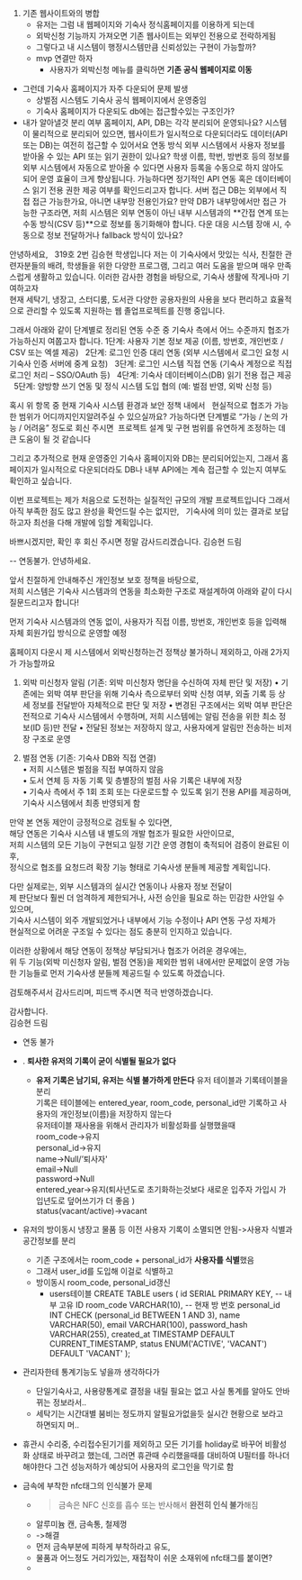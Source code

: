 1. 기존 웹사이트와의 병합
	- 유저는 그럼 내 웹페이지와 기숙사 정식홈페이지를 이용하게 되는데
	- 외박신청 기능까지 가져오면 기존 웹사이트는 외부인 전용으로 전락하게됨
	- 그렇다고 내 시스템이 행정시스템만큼 신뢰성있는 구현이 가능할까?
	- mvp 연결만 하자
		- 사용자가 외박신청 메뉴를 클릭하면 **기존 공식 웹페이지로 이동**
- 그런데 기숙사 홈페이지가 자주 다운되어 문제 발생
	- 상벌점 시스템도 기숙사 공식 웹페이지에서 운영중임
	- 기숙사 홈페이지가 다운되도 db에는 접근할수있는 구조인가?
- 내가 알아낼것
	분리 여부
		홈페이지, API, DB는 각각 분리되어 운영되나요? 시스템이 물리적으로 분리되어 있으면, 웹사이트가 일시적으로 다운되더라도 데이터(API 또는 DB)는 여전히 접근할 수 있어서요
	연동 방식
		외부 시스템에서 사용자 정보를 받아올 수 있는 API 또는 읽기 권한이 있나요? 학생 이름, 학번, 방번호 등의 정보를 외부 시스템에서 자동으로 받아올 수 있다면 사용자 등록을 수동으로 하지 않아도 되어 운영 효율이 크게 향상됩니다. 가능하다면 정기적인 API 연동 혹은 데이터베이스 읽기 전용 권한 제공 여부를 확인드리고자 합니다.
	서버 접근
		DB는 외부에서 직접 접근 가능한가요, 아니면 내부망 전용인가요?
		만약 DB가 내부망에서만 접근 가능한 구조라면, 저희 시스템은 외부 연동이 아닌 내부 시스템과의 **간접 연계 또는 수동 방식(CSV 등)**으로 정보를 동기화해야 합니다.
	다운 대응
		시스템 장애 시, 수동으로 정보 전달하거나 fallback 방식이 있나요?

안녕하세요,  
319호 2번 김승현 학생입니다
저는 이 기숙사에서 맛있는 식사, 친절한 관련자분들의 배려, 학생들을 위한 다양한 프로그램, 그리고 여러 도움을 받으며 매우 만족스럽게 생활하고 있습니다. 이러한 감사한 경험을 바탕으로, 기숙사 생활에 작게나마 기여하고자  
현재 세탁기, 냉장고, 스터디룸, 도서관 다양한 공용자원의 사용을 보다 편리하고 효율적으로 관리할 수 있도록 지원하는 웹 졸업프로젝트를 진행 중입니다.

그래서 아래와 같이 단계별로 정리된 연동 수준 중 기숙사 측에서 어느 수준까지 협조가 가능하신지 여쭙고자 합니다.
1단계: 사용자 기본 정보 제공 (이름, 방번호, 개인번호 / CSV 또는 엑셀 제공)  
2단계: 로그인 인증 대리 연동 (외부 시스템에서 로그인 요청 시 기숙사 인증 서버에 중계 요청)  
3단계: 로그인 시스템 직접 연동 (기숙사 계정으로 직접 로그인 처리 – SSO/OAuth 등)  
4단계: 기숙사 데이터베이스(DB) 읽기 전용 접근 제공  
5단계: 양방향 쓰기 연동 및 정식 시스템 도입 협의 (예: 벌점 반영, 외박 신청 등)

혹시 위 항목 중 현재 기숙사 시스템 환경과 보안 정책 내에서  
현실적으로 협조가 가능한 범위가 어디까지인지알려주실 수 있으실까요?
가능하다면 단계별로 “가능 / 논의 가능 / 어려움” 정도로 회신 주시면  프로젝트 설계 및 구현 범위를 유연하게 조정하는 데 큰 도움이 될 것 같습니다

그리고 추가적으로 현재 운영중인 기숙사 홈페이지와 DB는 분리되어있는지, 그래서 홈페이지가 일시적으로 다운되더라도 DB나 내부 API에는 계속 접근할 수 있는지 여부도 확인하고 싶습니다. 

이번 프로젝트는 제가 처음으로 도전하는 실질적인 규모의 개발 프로젝트입니다 그래서 아직 부족한 점도 많고 완성을 확언드릴 수는 없지만,  
기숙사에 의미 있는 결과로 보답하고자 최선을 다해 개발에 임할 계획입니다.

바쁘시겠지만, 확인 후 회신 주시면 정말 감사드리겠습니다.
김승현 드림

-- 연동불가.
안녕하세요.

앞서 친절하게 안내해주신 개인정보 보호 정책을 바탕으로,  
저희 시스템은 기숙사 시스템과의 연동을 최소화한 구조로 재설계하여 아래와 같이 다시 질문드리고자 합니다!

 먼저 기숙사 시스템과의 연동 없이, 사용자가 직접 이름, 방번호, 개인번호 등을 입력해 자체 회원가입 방식으로 운영할 예정

홈페이지 다운시 제 시스템에서 외박신청하는건 정책상 불가하니 제외하고, 아래 2가지가 가능할까요

1.  외박 미신청자 알림 (기존: 외박 미신청자 명단을 수신하여 자체 판단 및 저장)
• 기존에는 외박 여부 판단을 위해 기숙사 측으로부터 외박 신청 여부, 외출 기록 등 상세 정보를 전달받아 자체적으로 판단 및 저장
• 변경된 구조에서는 외박 여부 판단은 전적으로 기숙사 시스템에서 수행하며,
   저희 시스템에는 알림 전송을 위한 최소 정보(ID 등)만 전달
• 전달된 정보는 저장하지 않고, 사용자에게 알림만 전송하는 비저장 구조로 운영

2. 벌점 연동 (기존: 기숙사 DB와 직접 연결)  
• 저희 시스템은 벌점을 직접 부여하지 않음  
• 도서 연체 등 자동 기록 및 층별장의 벌점 사유 기록은 내부에 저장  
•  기숙사 측에서 주 1회 조회 또는 다운로드할 수 있도록 읽기 전용 API를 제공하며, 기숙사 시스템에서 최종 반영되게 함

만약 본 연동 제안이 긍정적으로 검토될 수 있다면,  
해당 연동은 기숙사 시스템 내 별도의 개발 협조가 필요한 사안이므로,  
저희 시스템의 모든 기능이 구현되고 일정 기간 운영 경험이 축적되어 검증이 완료된 이후,  
정식으로 협조를 요청드려 확장 기능 형태로 기숙사생 분들께 제공할 계획입니다.

다만 실제로는, 외부 시스템과의 실시간 연동이나 사용자 정보 전달이  
제 판단보다 훨씬 더 엄격하게 제한되거나, 사전 승인을 필요로 하는 민감한 사안일 수 있으며,  
기숙사 시스템이 외주 개발되었거나 내부에서 기능 수정이나 API 연동 구성 자체가  
현실적으로 어려운 구조일 수 있다는 점도 충분히 인지하고 있습니다.

이러한 상황에서 해당 연동이 정책상 부담되거나 협조가 어려운 경우에는,  
위 두 기능(외박 미신청자 알림, 벌점 연동)을 제외한 범위 내에서만
문제없이 운영 가능한 기능들로 먼저 기숙사생 분들께 제공드릴 수 있도록 하겠습니다.

검토해주셔서 감사드리며, 피드백 주시면 적극 반영하겠습니다.

감사합니다.  
김승현 드림

- 연동 불가


- . **퇴사한 유저의 기록이 굳이 식별될 필요가 없다**
	-  **유저 기록은 남기되, 유저는 식별 불가하게 만든다**
		유저 테이블과 기록테이블을 분리  
		기록은 테이블에는 entered_year, room_code, personal_id만 기록하고 사용자의 개인정보(이름)을 저장하지 않는다  
		유저테이블 재사용을 위해서 관리자가 비활성화를 실행했을때  
		room_code→유지  
		personal_id→유지  
		name→Null/’퇴사자'  
		email→Null  
		password→Null  
		entered_year→유지(퇴사년도로 초기화하는것보다 새로운 입주자 가입시 가입년도로 덮어쓰기가 더 좋음 )  
		status(vacant/active)→vacant
- 유저의 방이동시 냉장고 물품 등 이전 사용자 기록이 소멸되면 안됨->사용자 식별과 공간정보를 분리
	- 기존 구조에서는 room_code + personal_id가 **사용자를 식별**했음
	- 그래서 user_id를 도입해 이걸로 식별하고
	- 방이동시 room_code, personal_id갱신
		- users테이블
			CREATE TABLE users (
			  id SERIAL PRIMARY KEY,                      -- 내부 고유 ID
			  room_code VARCHAR(10),                     -- 현재 방 번호
			  personal_id INT CHECK (personal_id BETWEEN 1 AND 3),
			  name VARCHAR(50),
			  email VARCHAR(100),
			  password_hash VARCHAR(255),
			  created_at TIMESTAMP DEFAULT CURRENT_TIMESTAMP,
			  status ENUM('ACTIVE', 'VACANT') DEFAULT 'VACANT'
			);
- 관리자한테 통계기능도 넣을까 생각하다가
	- 단일기숙사고, 사용량통계로 결정을 내릴 필요는 없고 사실 통계를 알아도 안바뀌는 정보라서..
	- 세탁기는 시간대별 붐비는 정도까지 알필요가없을듯 실시간 현황으로 보라고 하면되지 머..
- 휴관시 수리중, 수리접수된기기를 제외하고 모든 기기를 holiday로 바꾸어 비활성화 상태로 바꾸려고 했는데, 그러면 휴관때 수리했을때를 대비하여 U필터를 하나더 해야한다 그건 성능저하가 예상되어 사용자의 로그인을 막기로 함


- 금속에 부착한 nfc태그의 인식불가 문제
	- > 금속은 NFC 신호를 흡수 또는 반사해서 **완전히 인식 불가**해짐
	- 알루미늄 캔, 금속통, 철제껑
	- ->해결
	- 먼저 금속부분에 피하게 부착하라고 유도,
	- 물품과 어느정도 거리가있는, 재접착이 쉬운 소재위에 nfc태그를 붙이면?
	- 